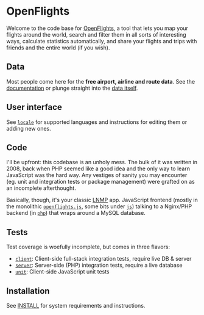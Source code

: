 # OpenFlights

Welcome to the code base for [OpenFlights](https://openflights.org), a tool that lets you map your flights around the world, search and filter them in all sorts of interesting ways, calculate statistics automatically, and share your flights and trips with friends and the entire world (if you wish).

## Data

Most people come here for the **free airport, airline and route data**. See the [documentation](https://openflights.org/data.html) or plunge straight into the [data itself](data/).

## User interface

See [`locale`](locale/) for supported languages and instructions for editing them or adding new ones.

## Code

I'll be upfront: this codebase is an unholy mess. The bulk of it was written in 2008, back when PHP seemed like a good idea and the only way to learn JavaScript was the hard way. Any vestiges of sanity you may encounter (eg. unit and integration tests or package management) were grafted on as an incomplete afterthought.

Basically, though, it's your classic [LNMP](https://en.wikipedia.org/wiki/LAMP_%28software_bundle%29) app. JavaScript frontend (mostly in the monolithic [`openflights.js`](openflights.js), some bits under [`js`](js/)) talking to a Nginx/PHP backend (in [`php`](php/)) that wraps around a MySQL database.

## Tests

Test coverage is woefully incomplete, but comes in three flavors:

- [`client`](test/client/): Client-side full-stack integration tests, require live DB & server
- [`server`](test/server/): Server-side (PHP) integration tests, require a live database
- [`unit`](test/unit/): Client-side JavaScript unit tests

## Installation

See [INSTALL](INSTALL) for system requirements and instructions.
